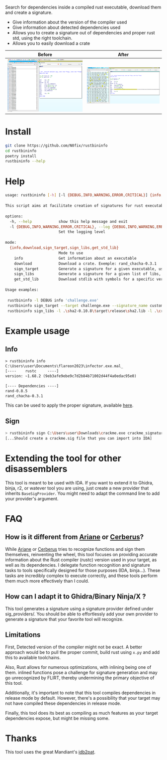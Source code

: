 Search for dependencies inside a compiled rust executable, download them and create a signature.

- Give information about the version of the compiler used
- Give information about detected dependencies used
- Allows you to create a signature out of dependencies and proper rust std, using the right toolchain.
- Allows you to easily download a crate


| Before         | After         |
| -------------- | ------------- |
| ![Before](https://raw.githubusercontent.com/N0fix/imgs/d859ce0cdb6f5ead0b19c6b202a2fa5599365e2f/Screenshot%202023-12-22%20002750.png) | ![After](https://raw.githubusercontent.com/N0fix/imgs/d859ce0cdb6f5ead0b19c6b202a2fa5599365e2f/Screenshot%202023-12-22%20003431.png) |


# Install

```bash
git clone https://github.com/N0fix/rustbininfo
cd rustbininfo
poetry install
rustbininfo --help
```

# Help

```bash
usage: rustbininfo [-h] [-l {DEBUG,INFO,WARNING,ERROR,CRITICAL}] {info,download,sign_target,sign_libs,get_std_lib} ...

This script aims at facilitate creation of signatures for rust executables. It can detect dependencies and rustc version used in a target, and create signatures using a signature provider.

options:
  -h, --help            show this help message and exit
  -l {DEBUG,INFO,WARNING,ERROR,CRITICAL}, --log {DEBUG,INFO,WARNING,ERROR,CRITICAL}
                        Set the logging level

mode:
  {info,download,sign_target,sign_libs,get_std_lib}
                        Mode to use
    info                Get information about an executable
    download            Download a crate. Exemple: rand_chacha-0.3.1
    sign_target         Generate a signature for a given executable, using choosed signature provider
    sign_libs           Generate a signature for a given list of libs, using choosed signature provider
    get_std_lib         Download stdlib with symbols for a specific version of rustc

Usage examples:

 rustbininfo -l DEBUG info 'challenge.exe'
 rustbininfo sign_target --target challenge.exe --signature_name custom_sig IDA 'C:\Program Files\IDA Pro\idat64.exe' .\sigmake.exe
 rustbininfo sign_libs -l .\sha2-0.10.8\target\release\sha2.lib -l .\crypt-0.4.2\target\release\crypt.lib IDA 'C:\Program Files\IDA Pro\idat64.exe' .\sigmake.exe
```

# Example usage

## Info

```
> rustbininfo info C:\Users\user\Documents\flareon2023\infector.exe.mal_ 
[----    rustc     ----]
version: ~1.68.2 (9eb3afe9ebe9c7d2b84b71002d44f4a0edac95e0)

[---- Dependencies ----]
rand-0.8.5
rand_chacha-0.3.1
```

This can be used to apply the proper signature, available [here](https://github.com/N0fix/rust-std-sigs).

## Sign
```bash
> rustbininfo sign C:\Users\user\Downloads\crackme.exe crackme_signature IDA 'C:\Program Files\IDA Pro 8.3\idat64' "C:\Users\user\Downloads\sigmake.exe"
[...Should create a crackme.sig file that you can import into IDA]
```

# Extending the tool for other disassemblers

This tool is meant to be used with IDA. If you want to extend it to Ghidra, binja, r2, or watever tool you are using, just create a new provider that inherits `BaseSigProvider`. You might need to adapt the command line to add your provider's argument.

# FAQ

## How is it different from [Ariane](https://github.com/N0fix/Ariane) or [Cerberus](https://github.com/h311d1n3r/Cerberus/tree/main)?

While [Ariane](https://github.com/N0fix/Ariane) or [Cerberus](https://github.com/h311d1n3r/Cerberus/tree/main) tries to recognize functions and sign them themselves, reinventing the wheel, this tool focuses on providing accurate information about the Rust compiler (rustc) version used in your target, as well as its dependencies. I delegate function recognition and signature tasks to tools specifically designed for those purposes (IDA, binja...). These tasks are incredibly complex to execute correctly, and these tools perform them much more effectively than I could.

## How can I adapt it to Ghidra/Binary Ninja/X ?

This tool generates a signature using a signature provider defined under sig_providers/. You should be able to effortlessly add your own provider to generate a signature that your favorite tool will recognize.

## Limitations

First, Detected version of the compiler might not be exact. A better approach would be to pull the proper commit, build rust using `x.py` and add this to available toolchains.

Also, Rust allows for numerous optimizations, with inlining being one of them. inlined functions pose a challenge for signature generation and may go unrecognized by FLIRT, thereby undermining the primary objective of this tool.

Additionally, it's important to note that this tool compiles dependencies in release mode by default. However, there's a possibility that your target may not have compiled these dependencies in release mode.

Finally, this tool does its best as compiling as much features as your target dependencies expose, but might be missing some.

# Thanks

This tool uses the great Mandiant's [idb2pat](https://github.com/mandiant/flare-ida/blob/master/python/flare/idb2pat.py).